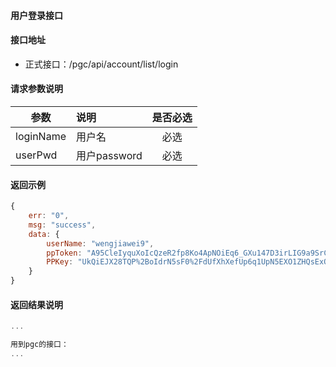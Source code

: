 #### 用户登录接口

#### 接口地址
  * 正式接口：/pgc/api/account/list/login

#### 请求参数说明
|  参数         |说明          |是否必选|
| ------------- |:-------------|:-----:|
| loginName      | 用户名 |必选|
| userPwd        | 用户password |必选    |
#### 返回示例
```javascript
{
    err: "0",
    msg: "success",
    data: {
        userName: "wengjiawei9",
        ppToken: "A95CleIyquXoIcQzeR2fp8Ko4ApNOiEq6_GXu147D3irLIG9a9SrCt3EmNkP3y8q89_QkDyW-Pd3%0D%0AvLYBVXZXU3szKb47hyfp-blpzfzJH7XkfcxvOvCNImGSYIYbrAJ2q8-T1gq0KAqgAT3Vgnx5qkok%0D%0Ah3s67xkMBKxPycZpejQ%0D%0A",
        PPKey: "UkQiEJX28TQP%2BoIdrN5sF0%2FdUfXhXefUp6q1UpN5EXO1ZHQsExQRcicJkT5fqo3xWZl0jiSY1mm%2BdiIN1NCakwFaChuzw8tZJp2rXoAcL9m0yKrAf0moqJq6Usgd%2FQHd5Epgfxuzd%2BqVwXKrKbas9O4X8JbzSkCG"
    }
}
```

#### 返回结果说明
```javascript
...

用到pgc的接口：
...
```